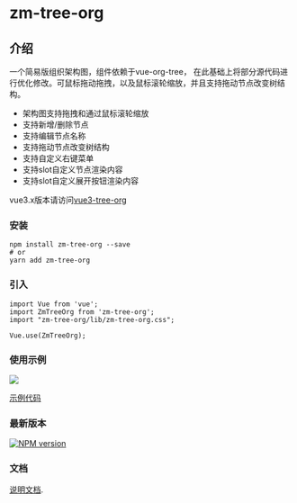 # zm-tree-org

## 介绍
一个简易版组织架构图，组件依赖于vue-org-tree， 在此基础上将部分源代码进行优化修改。可鼠标拖动拖拽，以及鼠标滚轮缩放，并且支持拖动节点改变树结构。
- 架构图支持拖拽和通过鼠标滚轮缩放
- 支持新增/删除节点
- 支持编辑节点名称
- 支持拖动节点改变树结构
- 支持自定义右键菜单
- 支持slot自定义节点渲染内容
- 支持slot自定义展开按钮渲染内容

vue3.x版本请访问[vue3-tree-org](https://sangtian152.github.io/vue3-tree-org/)

### 安装
```
npm install zm-tree-org --save
# or 
yarn add zm-tree-org
```

### 引入
```
import Vue from 'vue';
import ZmTreeOrg from 'zm-tree-org';
import "zm-tree-org/lib/zm-tree-org.css";

Vue.use(ZmTreeOrg);
```
### 使用示例
![](https://oscimg.oschina.net/oscnet/up-84b0329b0dff74d87da1252248deb5aab5e.png)

[示例代码](https://sangtian152.gitee.io/zm-tree-org/)

### 最新版本

[![NPM version](https://img.shields.io/npm/v/zm-tree-org)](https://www.npmjs.com/package/zm-tree-org)

### 文档

[说明文档](https://sangtian152.gitee.io/zm-tree-org/).

